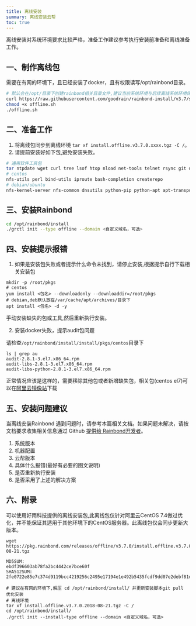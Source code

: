 ```yaml
--- 
title: 离线安装 
summary: 离线安装云帮
toc: true 
---
```


离线安装对系统环境要求比较严格，准备工作建议参考执行安装前准备和离线准备工作。

## 一、制作离线包

需要在有网的环境下，且已经安装了docker，且有权限读写/opt/rainbond目录。

```bash
# 默认会在/opt/目录下创建rainbond相关目录文件,建议当前系统环境与后续离线系统环境保持一致
curl https://raw.githubusercontent.com/goodrain/rainbond-install/v3.7/scripts/offline.sh -o ./offline.sh
chmod +x offline.sh
./offline.sh
```

## 二、准备工作

1. 将离线包同步到离线环境 `tar xf install.offline.v3.7.0.xxxx.tgz -C /`。
2. 请提前安装好如下包,避免安装失败。

```bash
# 通用软件工具包
tar ntpdate wget curl tree lsof htop nload net-tools telnet rsync git dstat iotop lvm2 pwgen
# centos
nfs-utils perl bind-utils iproute bash-completion createrepo
# debian/ubuntu
nfs-kernel-server nfs-common dnsutils python-pip python-apt apt-transport-https uuid-runtime iproute2 systemd
```

## 三、安装Rainbond

```bash
cd /opt/rainbond/install
./grctl init --type offline --domain <自定义域名，可选>
```

## 四、安装提示报错

1. 如果是安装包失败或者提示什么命令未找到，请停止安装,根据提示自行下载相关安装包

```
mkdir -p /root/pkgs
# centos
yum install <包名> --downloadonly --downloaddir=/root/pkgs
# debian,deb默认放在/var/cache/apt/archives/目录下
apt install <包名> -d -y
```

手动安装缺失的包或工具,然后重新执行安装。

2. 安装docker失败，提示audit包问题

请检查`/opt/rainbond/install/install/pkgs/centos`目录下

```
ls | grep au
audit-2.8.1-3.el7.x86_64.rpm
audit-libs-2.8.1-3.el7.x86_64.rpm
audit-libs-python-2.8.1-3.el7.x86_64.rpm
```
正常情况应该是这样的，需要移除其他包或者新增缺失包，相关包(centos el7)可以在[阿里云镜像站](https://opsx.alibaba.com/mirror)下载

## 五、安装问题建议

当离线安装Rainbond 遇到问题时，请参考本篇相关文档。如果问题未解决，请按文档要求收集相关信息通过 Github [提供给 Rainbond开发者](https://github.com/goodrain/rainbond/issues/new)。

1. 系统版本
2. 机器配置
3. 云帮版本
4. 具体什么报错(最好有必要的图文说明)
5. 是否重新执行安装
6. 是否采用了上述的解决方案

## 六、附录

可以使用好雨科技提供的离线安装包,此离线包仅针对阿里云CentOS 7.4做过优化，并不能保证其适用于其他环境下的CentOS服务器。此离线包仅会同步更新大版本。

```
wget https://pkg.rainbond.com/releases/offline/v3.7.0/install.offline.v3.7.0.2018-08-21.tgz

MD5SUM:
ebdf396603ab78fa2bc4442ce7bce60f
SHA512SUM:
2fe0722e85e7c374d9119bcc4219256c2495e17194e1e492b5435fcdf9dd07e2debf81d39c0e3762326f0caaeb05855ec310698aa7709a10410c8090d6002ab7  

# 建议在有网的环境下,解压 cd /opt/rainbond/install/ 并更新安装脚本git pull 优化安装
# 离线环境
tar xf install.offline.v3.7.0.2018-08-21.tgz -C /
cd /opt/rainbond/install/
./grctl init --install-type offline --domain <自定义域名，可选>
```

